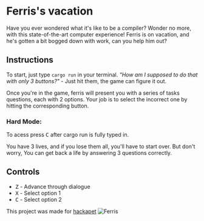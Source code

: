 # Ferris's vacation

Have you ever wondered what it's like to be a compiler? Wonder no more, with this state-of-the-art computer experience!
Ferris is on vacation, and he's gotten a bit bogged down with work, can you help him out?

## Instructions
To start, just type `cargo run` in your terminal. *"How am I supposed to do that with only 3 buttons?"* - Just hit them, the game can figure it out.

Once you're in the game, ferris will present you with a series of tasks questions, each with 2 options. Your job is to select the incorrect one by hitting the corresponding button.

### Hard Mode: 
To acess press <kbd>C</kbd> after cargo run is fully typed in.

You have 3 lives, and if you lose them all, you'll have to start over. But don't worry, You can get back a life by answering 3 questions correctly. 

## Controls
- <kbd>Z</kbd> - Advance through dialogue
- <kbd>X</kbd> - Select option 1
- <kbd>C</kbd> - Select option 2

This project was made for [hackapet](https://hackapet.hackclub.com/)
![Ferris](ref/Ferrisbrows.png)
